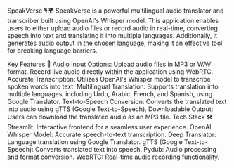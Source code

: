 SpeakVerse 🎙️🌍
SpeakVerse is a powerful multilingual audio translator and transcriber built using OpenAI's Whisper model. This application enables users to either upload audio files or record audio in real-time, converting speech into text and translating it into multiple languages. Additionally, it generates audio output in the chosen language, making it an effective tool for breaking language barriers.

Key Features 🚀
Audio Input Options:
Upload audio files in MP3 or WAV format.
Record live audio directly within the application using WebRTC.
Accurate Transcription:
Utilizes OpenAI's Whisper model to transcribe spoken words into text.
Multilingual Translation:
Supports translation into multiple languages, including Urdu, Arabic, French, and Spanish, using Google Translator.
Text-to-Speech Conversion:
Converts the translated text into audio using gTTS (Google Text-to-Speech).
Downloadable Output:
Users can download the translated audio as an MP3 file.
Tech Stack 🛠️
Streamlit: Interactive frontend for a seamless user experience.
OpenAI Whisper Model: Accurate speech-to-text transcription.
Deep Translator: Language translation using Google Translator.
gTTS (Google Text-to-Speech): Converts translated text into speech.
Pydub: Audio processing and format conversion.
WebRTC: Real-time audio recording functionality.
